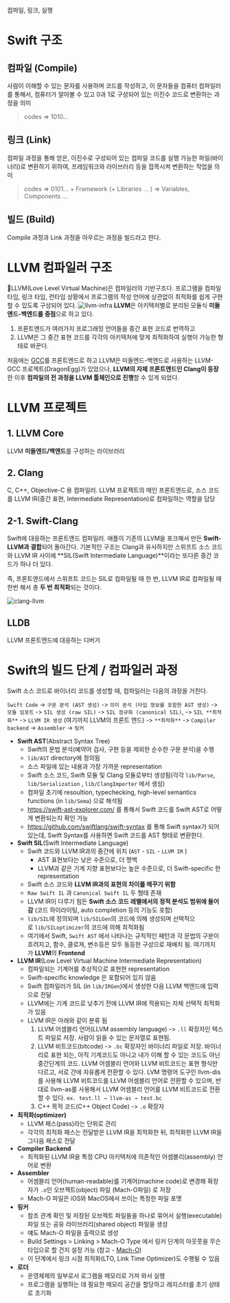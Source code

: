 컴파일, 링크, 실행
# Swift 구조
## 컴파일 (Compile)

사람이 이해할 수 있는 문자를 사용하며 코드를 작성하고, 이 문자들을 컴퓨터 컴파일러를 통해서, 컴퓨터가 알아볼 수 있고 0과 1로 구성되어 있는 이진수 코드로 변환하는 과정을 의미

> codes => 1010...

## 링크 (Link)

컴파일 과정을 통해 얻은, 이진수로 구성되어 있는 컴파일 코드를 실행 가능한 파일(바이너리)로 변환하기 위하여, 프레임워크와 라이브러리 등을 접목시켜 변환하는 작업을 의미

> codes => 0101... + Framework (+ Libraries ... ) => Variables, Components ...

## 빌드 (Build)

Compile 과정과 Link 과정을 아우르는 과정을 빌드라고 한다.

# LLVM 컴파일러 구조

LLVM(Love Level Virtual Machine)은 컴파일러의 기반구조다. 프로그램을 컴파일 타임, 링크 타임, 런타임 상황에서 프로그램의 작성 언어에 상관없이 최적화를 쉽게 구현할 수 있도록 구성되어 있다.
![llvm-infra](https://user-images.githubusercontent.com/20410193/110127199-b10a1c00-7e08-11eb-99ee-30f85ce63246.png)
**LLVM**은 아키텍처별로 분리된 모듈식 **미들엔드-백엔드를 중점**으로 하고 있다.

1. 프론트엔드가 여러가지 프로그래밍 언어들을 중간 표현 코드로 번역하고
2. LLVM은 그 중간 표현 코드를 각각의 아키텍처에 맞게 최적화하여 실행이 가능한 형태로 바꾼다.

처음에는 [GCC](https://namu.wiki/w/GCC)를 프론트엔드로 하고 LLVM은 미들엔드-백엔드로 사용하는 LLVM-GCC 프로젝트(DragonEgg)가 있었으나, **LLVM의 자체 프론트엔드인 Clang이 등장**한 이후 **컴파일의 전 과정을 LLVM 툴체인으로 진행**할 수 있게 되었다.

# LLVM 프로젝트

## 1. LLVM Core

LLVM **미들엔드/백엔드**를 구성하는 라이브러리

## 2. Clang

C, C++, Objective-C 용 컴파일러. LLVM 프로젝트의 메인 프론트엔드로, 소스 코드를 LLVM IR(중간 표현, Intermediate Representation)로 컴파일하는 역할을 담당

## 2-1. Swift-Clang

Swift에 대응하는 프론트엔드 컴파일러. 애플이 기존의 LLVM을 포크해서 만든 **Swift-LLVM과 결합**되어 돌아간다. 기본적인 구조는 Clang과 유사하지만 스위프트 소스 코드와 LLVM IR 사이에 **SIL(Swift Intermediate Language)**이라는 또다른 중간 코드가 하나 더 있다.

즉, 프론트엔드에서 스위프트 코드는 SIL로 컴파일될 때 한 번, LLVM IR로 컴파일될 때 한번 해서 총 **두 번 최적화**되는 것이다.

![clang-llvm](https://camo.githubusercontent.com/a5f174499b3b151a17e61dfaffa75f2b71e71ec4858baf6c4c8726cd41007b0b/68747470733a2f2f626c6f672e6b616b616f63646e2e6e65742f646e2f5a62556d4b2f6274714f366638596c5a6f2f6b574d757a664b494a65584b4c6e774e4f6f6b346b312f696d672e6a7067)
## LLDB

LLVM 프론트엔드에 대응하는 디버거

# Swift의 빌드 단계 / 컴파일러 과정

Swift 소스 코드로 바이너리 코드를 생성할 때, 컴파일러는 다음의 과정을 거친다.

`Swift Code` -> `구문 분석 (AST 생성)` -> `의미 분석 (타입 정보를 포함한 AST 생성)` -> `모듈 임포트` -> `SIL 생성 (raw SIL)` -> `SIL 정규화 (canonical SIL)`, -> `SIL **최적화**` -> `LLVM IR 생성` (여기까지 LLVM의 프론트 엔드) -> `**최적화**` -> `Compiler backend` -> `Assembler` -> `링커`

- **Swift AST**(Abstract Syntax Tree)
	- Swift의 문법 분석(예약어 검사, 구현 등을 제외한 순수한 구문 분석)을 수행
	- `lib/AST` directory에 정의됨
	- 소스 파일에 있는 내용과 가장 가까운 representation
	- Swift 소스 코드, Swift 모듈 및 Clang 모듈로부터 생성됨(각각 `lib/Parse`, `lib/Serialization` , `lib/ClangImporter` 에서 생성)
	- 컴파일 초기에 resoultion, typechecking, high-level semantics functions (in `lib/Sema`) 으로 해석됨
	- https://swift-ast-explorer.com/ 를 통해서 Swift 코드를 Swift AST로 어떻게 변환되는지 확인 가능
	- https://github.com/swiftlang/swift-syntax 를 통해 Swift syntax가 되어있는데, Swift Syntax를 사용하면 Swift 코드를 AST 형태로 변환한다.
-  **Swift SIL**(Swift Intermediate Language)
	- Swift 코드와 LLVM IR과의 중간에 위치 (`AST` - `SIL` - `LLVM IR` )
		- AST 표현보다는 낮은 수준으로, 더 명백
		- LLVM과 같은 기계 지향 표현보다는 높은 수준으로, 더 Swift-specific 한 representation
	- Swift 소스 코드와 **LLVM IR과의 표현의 차이를 메꾸기 위함**
	- `Raw Swift IL` 과 `Canonical Swift IL` 두 형태 존재
	- LLVM IR이 다루기 힘든 **Swift 소스 코드 레벨에서의 정적 분석도 범위에 들어감** (코드 하이라이팅, auto completion 등의 기능도 포함)
	- `lib/SIL`에 정의되며 `lib/SILGen`의 코드에 의해 생성되며 선택적으로 `lib/SILoptimizer`의 코드에 의해 최적화됨
	- 여기에서 Swift, `Swift AST` 에서 나타나는 규칙적인 패턴과 각 문법의 구분이 흐려지고, 함수, 클로져, 변수등은 모두 동등한 구성으로 재배치 됨. 여기까지가 **LLVM**의 **Frontend**
- **LLVM IR**(Low Level Virtual Machine Intermediate Representation)
	- 컴파일되는 기계어를 추상적으로 표현한 representation
	- Swift-specific knowledge 은 포함되어 있지 않음
	- Swift 컴파일러가 SIL (in `lib/IRGen`)에서 생성한 다음 LLVM 백엔드에 입력으로 전달
    - LLVM에는 기계 코드로 낮추기 전에 LLVM IR에 적용되는 자체 선택적 최적화가 있음
    - LLVM IR은 아래와 같이 분류 됨
        1. LLVM 어셈블리 언어(LLVM assembly language) -> `.ll` 확장자인 텍스트 파일로 저장. 사람이 읽을 수 있는 문자열로 표현됨.
        2. LLVM 비트코드(bitcode) -> `.bc` 확장자인 바이너리 파일로 저장. 바이너리로 표현 되는, 아직 기계코드도 아니고 내가 이해 할 수 있는 코드도 아닌 중간단계의 코드.
            LLVM 어셈블리 언어와 LLVM 비트코드는 표현 형식만 다르고, 서로 간에 자유롭게 전환할 수 있다. LVM 명령어 도구인 llvm-dis를 사용해 LLVM 비트코드를 LLVM 어셈블리 언어로 전환할 수 있으며, 반대로 llvm-as를 사용해서 LLVM 어셈블리 언어를 LLVM 비트코드로 전환할 수 있다.
            `ex. test.ll → llvm-as → test.bc`
        3. C++ 목적 코드(C++ Object Code) -> `.o` 확장자
- **최적화(optimizer)**
    - LLVM 패스(pass)라는 단위로 관리
    - 각각의 최적화 패스는 전달받은 LLVM IR을 최적화한 뒤, 최적화한 LLVM IR을 그다음 패스로 전달
- **Compiler Backend**
    - 최적화된 LLVM IR을 특정 CPU 아키텍처에 의존적인 어셈블리(assembly) 언어로 변환
- **Assembler**
    - 어셈블리 언어(human-readable)를 기계어(machine code)로 변경해 확장자가 `.o`인 오브젝트(object) 파일 (Mach-O파일) 로 저장
    - Mach-O 파일은 iOS와 MacOS에서 쓰이는 특정한 파일 포맷
- **링커**
    - 참조 관계 확인 및 저장된 오브젝트 파일들을 하나로 묶어서 실행(executable) 파일 또는 공유 라이브러리(shared object) 파일을 생성
    - 얘도 Mach-O 파일을 출력으로 생성
    - Build Settings > Linking > Mach-O Type 에서 링커 단계의 아웃풋을 무슨 타입으로 할 건지 설정 가능 (참고 - [Mach-O](https://github.com/sujinnaljin/TIL/blob/master/Swift/Mach-O.md))
    - 이 단계에서 링크 시점 최적화(LTO, Link Time Optimizer)도 수행될 수 있음
- **로더**
    - 운영체제의 일부로서 로그램을 메모리로 가져 와서 실행
    - 프로그램을 실행하는 데 필요한 메모리 공간을 할당하고 레지스터를 초기 상태로 초기화